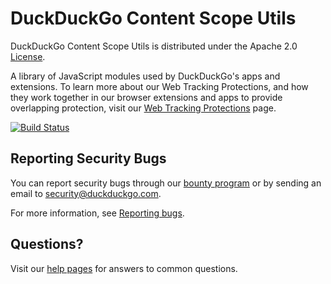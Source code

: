 # DuckDuckGo Content Scope Utils

DuckDuckGo Content Scope Utils is distributed under the Apache 2.0
[License](LICENSE.md).

A library of JavaScript modules used by DuckDuckGo's apps and extensions. To learn more about our Web Tracking Protections, and how they work together in our browser extensions and apps to provide overlapping protection, visit our [Web Tracking Protections](https://help.duckduckgo.com/duckduckgo-help-pages/privacy/web-tracking-protections/) page.

[![Build Status](https://github.com/duckduckgo/content-scope-utils/actions/workflows/tests.yml/badge.svg)](https://github.com/duckduckgo/content-scope-utils/actions/workflows/tests.yml)

## Reporting Security Bugs

You can report security bugs through our [bounty program](https://hackerone.com/duckduckgo/reports/new?type=team&report_type=vulnerability) or by sending an email to security@duckduckgo.com.

For more information, see [Reporting bugs](CONTRIBUTING.md#reporting-bugs).

## Questions?
Visit our [help pages](https://help.duckduckgo.com/) for answers to common questions.
